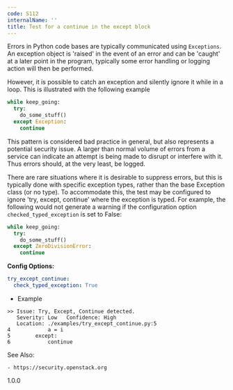 ```yaml
---
code: S112
internalName: ''
title: Test for a continue in the except block
---
```


Errors in Python code bases are typically communicated using
`Exceptions`. An exception object is 'raised' in the event of an error
and can be 'caught' at a later point in the program, typically some
error handling or logging action will then be performed.

However, it is possible to catch an exception and silently ignore it
while in a loop. This is illustrated with the following example

```python
while keep_going:
  try:
    do_some_stuff()
  except Exception:
    continue
```

This pattern is considered bad practice in general, but also represents
a potential security issue. A larger than normal volume of errors from a
service can indicate an attempt is being made to disrupt or interfere
with it. Thus errors should, at the very least, be logged.

There are rare situations where it is desirable to suppress errors, but
this is typically done with specific exception types, rather than the
base Exception class (or no type). To accommodate this, the test may be
configured to ignore 'try, except, continue' where the exception is
typed. For example, the following would not generate a warning if the
configuration option `checked_typed_exception` is set to False:

```python
while keep_going:
  try:
    do_some_stuff()
  except ZeroDivisionError:
    continue
```

**Config Options:**

```yaml
try_except_continue:
  check_typed_exception: True
```

  - Example

<!-- end list -->

```
>> Issue: Try, Except, Continue detected.
   Severity: Low   Confidence: High
   Location: ./examples/try_except_continue.py:5
4            a = i
5        except:
6            continue
```

See Also:

    - https://security.openstack.org

<div class="versionadded">

1.0.0

</div>